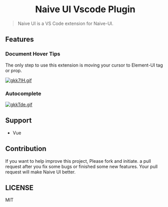 <p>
  <h1 align="center">Naive UI Vscode Plugin</h1>
</p>


> Naive UI is a VS Code extension for Naive-UI.

## Features

### Document Hover Tips

The only step to use this extension is moving your cursor to Element-UI tag or prop.

[![gkk7IH.gif](https://z3.ax1x.com/2021/04/29/gkk7IH.gif)](https://imgtu.com/i/gkk7IH)

### Autocomplete

[![gkkTde.gif](https://z3.ax1x.com/2021/04/29/gkkTde.gif)](https://imgtu.com/i/gkkTde)

## Support

- Vue

## Contribution

If you want to help improve this project, Please fork and initiate. a pull request after you fix some bugs or finished some new features. Your pull request will make Naive UI better.

## LICENSE

MIT
